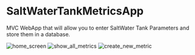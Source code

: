 # SaltWaterTankMetricsApp
MVC WebApp that will allow you to enter SaltWater Tank Parameters and store them in a database.

![home_screen](https://user-images.githubusercontent.com/19294280/194773611-b89458c3-e076-4282-a0a5-c8c6ebc2470c.PNG)
![show_all_metrics](https://user-images.githubusercontent.com/19294280/194773642-ec9f5c91-f3b5-46e6-a47a-dc19920b3d98.PNG)
![create_new_metric](https://user-images.githubusercontent.com/19294280/194773659-59af583f-5a9a-42e2-931e-b4af0ee860e9.PNG)





